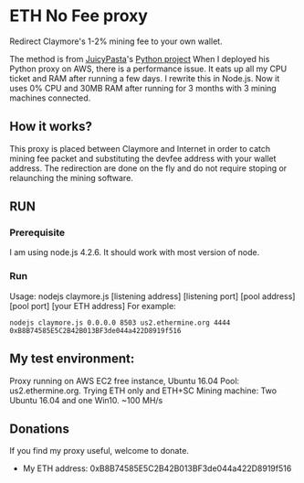 # ETH No Fee proxy

Redirect Claymore's 1-2% mining fee to your own wallet.

The method is from [JuicyPasta](https://github.com/JuicyPasta)'s [Python project](https://github.com/JuicyPasta/Claymore-No-Fee-Proxy/blob/master/README.md)
When I deployed his Python proxy on AWS, there is a performance issue. It eats up all my CPU ticket and RAM after running a few days.
I rewrite this in Node.js. Now it uses 0% CPU and 30MB RAM after running for 3 months with 3 mining machines connected.

## How it works?
This proxy is placed between Claymore and Internet in order to catch mining fee packet and substituting the devfee address with your wallet address. The redirection are done on the fly and do not require stoping or relaunching the mining software.

## RUN
### Prerequisite
I am using node.js 4.2.6. It should work with most version of node.

### Run
Usage: nodejs claymore.js [listening address] [listening port] [pool address] [pool port] [your ETH address]
For example:
```
nodejs claymore.js 0.0.0.0 8503 us2.ethermine.org 4444 0xB8B74585E5C2B42B013BF3de044a422D8919f516
```
## My test environment:
Proxy running on AWS EC2 free instance, Ubuntu 16.04
Pool: us2.ethermine.org. Trying ETH only and ETH+SC
Mining machine: Two Ubuntu 16.04 and one Win10. ~100 MH/s

## Donations
If you find my proxy useful, welcome to donate.
- My ETH address: 0xB8B74585E5C2B42B013BF3de044a422D8919f516
